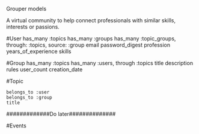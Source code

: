 Grouper models

A virtual community to help connect professionals with similar skills, interests or passions.

#User
    has_many :topics
    has_many :groups
    has_many :topic_groups, through: :topics, source: :group
    email
    password_digest
    profession
    years_of_experience
    skills

#Group
    has_many :topics
    has_many :users, through :topics
    title
    description
    rules
    user_count
    creation_date


#Topic

    belongs_to :user
    belongs_to :group
    title


#############Do later##############

#Events